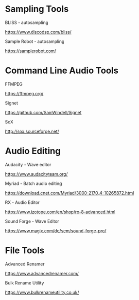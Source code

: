# Sampling Tools

BLISS - autosampling

https://www.discodsp.com/bliss/

Sample Robot - autosampling

https://samplerobot.com/

# Command Line Audio Tools

FFMPEG

https://ffmpeg.org/

Signet

https://github.com/SamWindell/Signet

SoX

http://sox.sourceforge.net/

# Audio Editing

Audacity - Wave editor

https://www.audacityteam.org/

Myriad - Batch audio editing

https://download.cnet.com/Myriad/3000-2170_4-10265872.html

RX - Audio Editor

https://www.izotope.com/en/shop/rx-8-advanced.html

Sound Forge - Wave Editor

https://www.magix.com/de/sem/sound-forge-pro/

# File Tools

Advanced Renamer

https://www.advancedrenamer.com/

Bulk Rename Utility

https://www.bulkrenameutility.co.uk/
